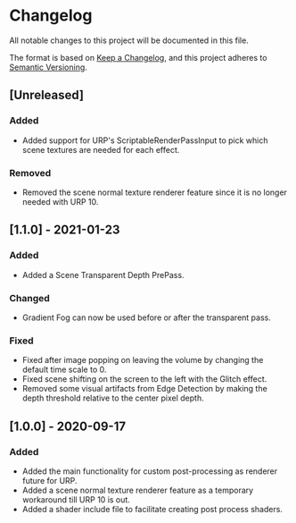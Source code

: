 # Changelog
All notable changes to this project will be documented in this file.

The format is based on [Keep a Changelog](https://keepachangelog.com/en/1.0.0/),
and this project adheres to [Semantic Versioning](https://semver.org/spec/v2.0.0.html).

## [Unreleased]
### Added
- Added support for URP's ScriptableRenderPassInput to pick which scene textures are needed for each effect. 

### Removed
- Removed the scene normal texture renderer feature since it is no longer needed with URP 10.

## [1.1.0] - 2021-01-23
### Added
- Added a Scene Transparent Depth PrePass.

### Changed
- Gradient Fog can now be used before or after the transparent pass.

### Fixed
- Fixed after image popping on leaving the volume by changing the default time scale to 0.
- Fixed scene shifting on the screen to the left with the Glitch effect.
- Removed some visual artifacts from Edge Detection by making the depth threshold relative to the center pixel depth.

## [1.0.0] - 2020-09-17
### Added
- Added the main functionality for custom post-processing as renderer future for URP.
- Added a scene normal texture renderer feature as a temporary workaround till URP 10 is out.
- Added a shader include file to facilitate creating post process shaders. 
